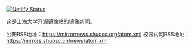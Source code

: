 [![Netlify Status](https://api.netlify.com/api/v1/badges/68440371-a5e9-4f9a-a612-a03d834adf41/deploy-status)](https://app.netlify.com/sites/shu-mirrornews/deploys)

这是上海大学开源镜像站的镜像新闻。

公网RSS地址：https://mirrornews.shuosc.org/atom.xml
校园内网RSS地址：https://mirrors.shuosc.cn/news/atom.xml